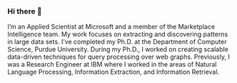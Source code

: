 ### Hi there 👋

I’m an Applied Scientist at Microsoft and a member of the Marketplace Intelligence team. My work focuses on extracting and discovering patterns in large data sets. I’ve completed my Ph.D. at the Department of Computer Science, Purdue University. During my Ph.D., I worked on creating scalable data-driven techniques for query processing over web graphs. Previously, I was a Research Engineer at IBM where I worked in the areas of Natural Language Processing, Information Extraction, and Information Retrieval.

